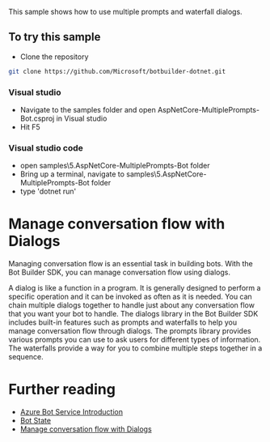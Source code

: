 ﻿This sample shows how to use multiple prompts and waterfall dialogs.

## To try this sample
- Clone the repository
```bash
git clone https://github.com/Microsoft/botbuilder-dotnet.git
```

### Visual studio
- Navigate to the samples folder and open AspNetCore-MultiplePrompts-Bot.csproj in Visual studio 
- Hit F5

### Visual studio code
- open samples\5.AspNetCore-MultiplePrompts-Bot folder
- Bring up a terminal, navigate to samples\5.AspNetCore-MultiplePrompts-Bot folder
- type 'dotnet run'

# Manage conversation flow with Dialogs
Managing conversation flow is an essential task in building bots. With the Bot Builder SDK, you can manage conversation flow using dialogs.

A dialog is like a function in a program. It is generally designed to perform a specific operation and it can be invoked as often as it is needed. You can chain multiple dialogs together to handle just about any conversation flow that you want your bot to handle. The dialogs library in the Bot Builder SDK includes built-in features such as prompts and waterfalls to help you manage conversation flow through dialogs. The prompts library provides various prompts you can use to ask users for different types of information. The waterfalls provide a way for you to combine multiple steps together in a sequence.

# Further reading

- [Azure Bot Service Introduction](https://docs.microsoft.com/en-us/azure/bot-service/bot-service-overview-introduction?view=azure-bot-service-4.0)
- [Bot State](https://docs.microsoft.com/en-us/azure/bot-service/bot-builder-storage-concept?view=azure-bot-service-4.0)
- [Manage conversation flow with Dialogs](https://docs.microsoft.com/en-us/azure/bot-service/bot-builder-dialog-manage-conversation-flow?view=azure-bot-service-4.0&tabs=csharp)
